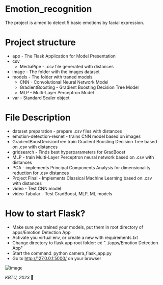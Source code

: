# Emotion_recognition
The project is aimed to detect 5 basic emotions by facial expression.

# Project structure
- app - The Flask Application for Model Presentation
- csv
  - MediaPipe - .csv file generated with distances
- image - The folder with the images dataset
- models - The folder with traned models
  - CNN - Convolutional Neural Network Model
  - GradientBoosting - Gradient Boosting Decision Tree Model
  - MLP - Multi-Layer Perceptron Model
- var - Standard Scaler object

# File Description
- dataset preparation - prepare .csv files with distances
- emotion-detection-resnet - trains CNN model based on images
- GradientBoosDecisionTree train Gradient Boosting Decision Tree based on .csv with distances
- gridsearch - Finds best hyperparameters for GradBoost
- MLP - train Multi-Layer Perceptron neural network based on .csv with distances
- PCA - implements Principal Components Analysis for dimensionality reduction for .csv distances
- Project Final - Implements Classical Machine Learning based on .csv with distances
- video - Test CNN model
- video-Tabular - Test GradBoost, MLP, ML models

# How to start Flask?
- Make sure you trained your models, put them in root directory of apps/Emotion Detection App
- Activate you virtual env, or create a new with requirements.txt
- Change directory to flask app root folder: cd "../apps/Emotion Detection App"
- Start the command: python camera_flask_app.py
- Go to http://127.0.0.1:5000/ on your browser

![image](https://github.com/Noorius/emotion_recognition/assets/78252057/cb6f2ffd-3c96-4941-b346-15568a1a6353)

*KBTU, 2023* 🎉
